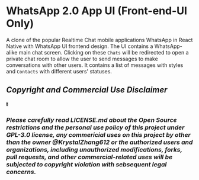 # WhatsApp 2.0 App UI (Front-end-UI Only)
A clone of the popular Realtime Chat mobile applications WhatsApp in React Native with WhatsApp UI frontend design. The UI contains a WhatsApp-alike main chat screen. Clicking on these `Chats` will be redirected to open a private chat room to allow the user to send messages to make conversations with other users. It contains a list of messages with styles and `Contacts` with different users' statuses.
## ***Copyright and Commercial Use Disclaimer***

⏬

### ***Please carefully read LICENSE.md about the Open Source restrictions and the personal use policy of this project under GPL-3.0 license, any commericial uses on this project by other than the owner @KrystalZhang612 or the authorized users and organizations, including unauthorized modifications, forks, pull requests, and other commercial-related uses will be subjected to copyright violation with sebsequent legal concerns.***

